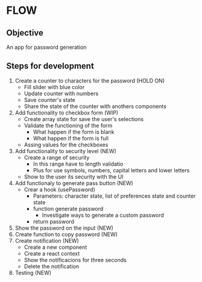 # FLOW

## Objective

An app for password generation

## Steps for development

1. Create a counter to characters for the password (HOLD ON)
    * Fill slider with blue color
    * Update counter with numbers
    * Save counter's state
    * Share the state of the counter with anothers components
2. Add functionality to checkbox form (WIP)
    * Create array state for save the user's selections
    * Validate the functioning of the form
      * What happen if the form is blank
      * What happen if the form is full
    * Assing values for the checkboxes
3. Add functionality to security level (NEW)
    * Create a range of security
      * In this range have to length validatio
      * Plus for use symbols, numbers, capital letters and lower letters
    * Show to the user its security with the UI
4. Add functionaly to generate pass button (NEW)
    * Crear a hook (usePassword)
      * Parameters: character state, list of preferences state and counter state
      * function generate password
        * Investigate ways to generate a custom password
      * return password
5. Show the password on the input (NEW)
6. Create function to copy password (NEW)
7. Create notification (NEW)
    * Create a new component
    * Create a react context
    * Show the notificacions for three seconds
    * Delete the notification
8. Testing (NEW)
